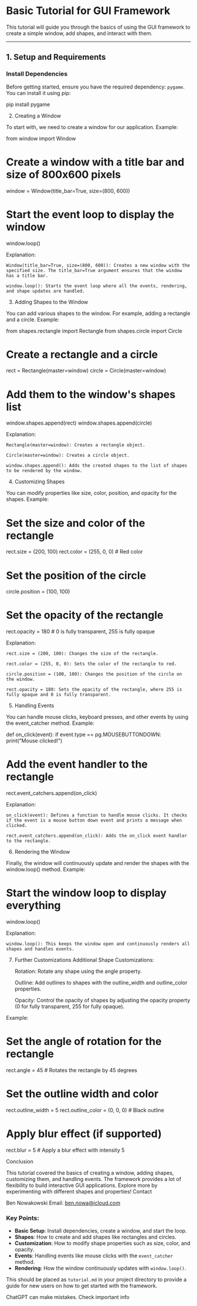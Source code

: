 # Basic Tutorial for GUI Framework

This tutorial will guide you through the basics of using the GUI framework to create a simple window, add shapes, and interact with them.

---

## 1. **Setup and Requirements**

### Install Dependencies

Before getting started, ensure you have the required dependency: `pygame`. You can install it using pip:

pip install pygame

2. Creating a Window

To start with, we need to create a window for our application.
Example:

from window import Window

# Create a window with a title bar and size of 800x600 pixels
window = Window(title_bar=True, size=(800, 600))

# Start the event loop to display the window
window.loop()

Explanation:

    Window(title_bar=True, size=(800, 600)): Creates a new window with the specified size. The title_bar=True argument ensures that the window has a title bar.

    window.loop(): Starts the event loop where all the events, rendering, and shape updates are handled.

3. Adding Shapes to the Window

You can add various shapes to the window. For example, adding a rectangle and a circle.
Example:

from shapes.rectangle import Rectangle
from shapes.circle import Circle

# Create a rectangle and a circle
rect = Rectangle(master=window)
circle = Circle(master=window)

# Add them to the window's shapes list
window.shapes.append(rect)
window.shapes.append(circle)

Explanation:

    Rectangle(master=window): Creates a rectangle object.

    Circle(master=window): Creates a circle object.

    window.shapes.append(): Adds the created shapes to the list of shapes to be rendered by the window.

4. Customizing Shapes

You can modify properties like size, color, position, and opacity for the shapes.
Example:

# Set the size and color of the rectangle
rect.size = (200, 100)
rect.color = (255, 0, 0)  # Red color

# Set the position of the circle
circle.position = (100, 100)

# Set the opacity of the rectangle
rect.opacity = 180  # 0 is fully transparent, 255 is fully opaque

Explanation:

    rect.size = (200, 100): Changes the size of the rectangle.

    rect.color = (255, 0, 0): Sets the color of the rectangle to red.

    circle.position = (100, 100): Changes the position of the circle on the window.

    rect.opacity = 180: Sets the opacity of the rectangle, where 255 is fully opaque and 0 is fully transparent.

5. Handling Events

You can handle mouse clicks, keyboard presses, and other events by using the event_catcher method.
Example:

def on_click(event):
    if event.type == pg.MOUSEBUTTONDOWN:
        print("Mouse clicked!")

# Add the event handler to the rectangle
rect.event_catchers.append(on_click)

Explanation:

    on_click(event): Defines a function to handle mouse clicks. It checks if the event is a mouse button down event and prints a message when clicked.

    rect.event_catchers.append(on_click): Adds the on_click event handler to the rectangle.

6. Rendering the Window

Finally, the window will continuously update and render the shapes with the window.loop() method.
Example:

# Start the window loop to display everything
window.loop()

Explanation:

    window.loop(): This keeps the window open and continuously renders all shapes and handles events.

7. Further Customizations
Additional Shape Customizations:

    Rotation: Rotate any shape using the angle property.

    Outline: Add outlines to shapes with the outline_width and outline_color properties.

    Opacity: Control the opacity of shapes by adjusting the opacity property (0 for fully transparent, 255 for fully opaque).

Example:

# Set the angle of rotation for the rectangle
rect.angle = 45  # Rotates the rectangle by 45 degrees

# Set the outline width and color
rect.outline_width = 5
rect.outline_color = (0, 0, 0)  # Black outline

# Apply blur effect (if supported)
rect.blur = 5  # Apply a blur effect with intensity 5

Conclusion

This tutorial covered the basics of creating a window, adding shapes, customizing them, and handling events. The framework provides a lot of flexibility to build interactive GUI applications. Explore more by experimenting with different shapes and properties!
Contact

Ben Nowakowski
Email: ben.nowa@icloud.com


### Key Points:
- **Basic Setup**: Install dependencies, create a window, and start the loop.
- **Shapes**: How to create and add shapes like rectangles and circles.
- **Customization**: How to modify shape properties such as size, color, and opacity.
- **Events**: Handling events like mouse clicks with the `event_catcher` method.
- **Rendering**: How the window continuously updates with `window.loop()`.

This should be placed as `tutorial.md` in your project directory to provide a guide for new users on how to get started with the framework.


ChatGPT can make mistakes. Check important info